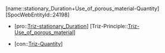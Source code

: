 ﻿---
type: TrizContradiction
aliases:
- stationary_Duration+Use_of_porous_material-Quantity
license: CC BY-SA 4.0
copyright: https://github.com/SpocWeb
IsDeleted: false
IsReadOnly: false
Confidential: public
tags: 
- Triz/Contradiction
---
[name::stationary_Duration+Use_of_porous_material-Quantity]
[SpocWebEntityId::24198]
+ [pro::[Triz-stationary_Duration](tech/Triz/Parameter/Triz-stationary_Duration.md)]
[Triz-Principle::[Triz-Use_of_porous_material](tech/Triz/Principle/Triz-Use_of_porous_material.md)]
- [con::[Triz-Quantity](tech/Triz/Parameter/Triz-Quantity.md)]


